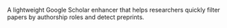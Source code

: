 A lightweight Google Scholar enhancer that helps researchers quickly filter papers by authorship roles and detect preprints.
